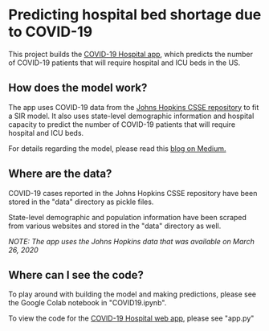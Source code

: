# Predicting hospital bed shortage due to COVID-19 

This project builds the <a href="https://covid19-hospital.herokuapp.com/ ">COVID-19 Hospital app</a>, which predicts the number of COVID-19 patients that will require hospital and ICU beds in the US.

## How does the model work?

The app uses COVID-19 data from the <a href="https://github.com/CSSEGISandData/COVID-19">Johns Hopkins CSSE repository</a> to fit a SIR model. It also uses state-level demographic information and hospital capacity to predict the number of COVID-19 patients that will require hospital and ICU beds. 

For details regarding the model, please read this <a href="https://medium.com/@irishryoon/predicting-hospital-bed-shortage-in-the-us-due-to-covid-19-2d860ecdaba2">blog on Medium.</a>

## Where are the data?
COVID-19 cases reported in the Johns Hopkins CSSE repository have been stored in the "data" directory as pickle files.   

State-level demographic and population information have been scraped from various websites and stored in the "data" directory as well. 

*NOTE: The app uses the Johns Hopkins data that was available on March 26, 2020*

## Where can I see the code?
To play around with building the model and making predictions, please see the Google Colab notebook in "COVID19.ipynb".  

To view the code for the <a href="https://covid19-hospital.herokuapp.com/ ">COVID-19 Hospital web app</a>, please see "app.py" 
